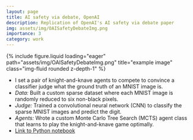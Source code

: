 ```yaml
---
layout: page
title: AI safety via debate, OpenAI
description: Replication of OpenAI's AI safety via debate paper
img: assets/img/OAISafetyDebateImg.png
importance: 3
category: work
---
```


<div class="row">
    <div class="col-sm mt-3 mt-md-0">
        {% include figure.liquid loading="eager" path="assets/img/OAISafetyDebateImg.png" title="example image" class="img-fluid rounded z-depth-1" %}
    </div>
</div>

- I set a pair of knight-and-knave agents to compete to convince a classifier judge what the ground truth of an MNIST image is.
- *Data:* Built a custom sparse dataset where each MNIST image is randomly reduced to six non-black pixels.
- *Judge:* Trained a convolutional neural network (CNN) to classify the sparse MNIST images and predict the digit.
- *Agents:* Wrote a custom Monte Carlo Tree Search (MCTS) agent class that learns to play the knight-and-knave game optimally.
- [Link to Python notebook](https://github.com/untrivial/Safety-Via-Debate/blob/main/mnist-debate.ipynb)
